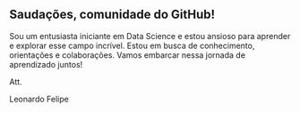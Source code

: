 ## Saudações, comunidade do GitHub!
Sou um entusiasta iniciante em Data Science e estou ansioso para aprender e explorar esse campo incrível. Estou em busca de conhecimento, orientações e colaborações. Vamos embarcar nessa jornada de aprendizado juntos!

Att.

Leonardo Felipe
